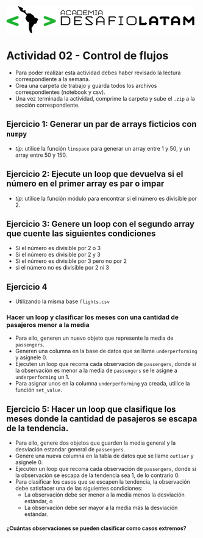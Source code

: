 ![](logo.png)
# Actividad 02 - Control de flujos

* Para poder realizar esta actividad debes haber revisado la lectura correspondiente a la semana.
* Crea una carpeta de trabajo y guarda todos los archivos correspondientes (notebook y csv).
* Una vez terminada la actividad, comprime la carpeta y sube el `.zip` a la sección correspondiente.

## Ejercicio 1: Generar un par de arrays ficticios con `numpy`

* _tip:_ utilice la función `linspace` para generar un array entre 1 y 50, y un array entre 50 y 150.

## Ejercicio 2: Ejecute un loop que devuelva si el número en el primer array es par o impar

* _tip:_ utilice la función módulo para encontrar si el número es divisible por 2.

## Ejercicio 3: Genere un loop con el segundo array que cuente las siguientes condiciones

* Si el número es divisible por 2 o 3
* Si el número es divisible por 2 y 3
* Si el número es divisible por 3 pero no por 2
* si el número no es divisible por 2 ni 3



## Ejercicio 4
* Utilizando la misma base `flights.csv`

### Hacer un loop  y clasificar los meses con una cantidad de pasajeros menor a la media

* Para ello, generen un nuevo objeto que represente la media de `passengers`.
* Generen una columna en la base de datos que se llame `underperforming` y asígnele 0.
* Ejecuten un loop que recorra cada observación de `passengers`, donde si la observación es menor a la media de `passengers` se le asigne a `underperforming` un 1.
* Para asignar unos en la columna `underperforming` ya creada, utilice la función `set_value`.

## Ejercicio 5: Hacer un loop que clasifique los meses donde la cantidad de pasajeros se escapa de la tendencia.

* Para ello, genere dos objetos que guarden la media general y la desviación estandar general de `passengers`.
* Genere una nueva columna en la tabla de datos que se llame `outlier` y asignele 0.
* Ejecuten un loop que recorra cada observación de `passengers`, donde si la observación se escapa de la tendencia sea 1, de lo contrario 0.
* Para clasificar los casos que se escapen la tendencia, la observación debe satisfacer una de las siguientes condiciones:
    - La observación debe ser menor a la  media menos la desviación estándar, o
    - La observación debe ser mayor a la media más la desviación estándar.
    
#### ¿Cuántas observaciones se pueden clasificar como casos extremos?

